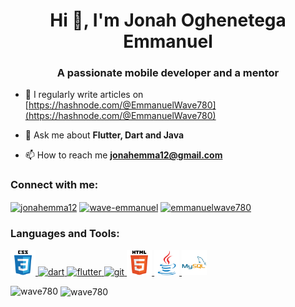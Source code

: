 
<h1 align="center">Hi 👋, I'm Jonah Oghenetega Emmanuel</h1>
<h3 align="center">A passionate mobile developer and a mentor</h3>

- 📝 I regularly write articles on [https://hashnode.com/@EmmanuelWave780](https://hashnode.com/@EmmanuelWave780)

- 💬 Ask me about **Flutter, Dart and Java**

- 📫 How to reach me **jonahemma12@gmail.com**

<h3 align="left">Connect with me:</h3>
<p align="left">
<a href="https://twitter.com/jonahemma12" target="blank"><img align="center" src="https://raw.githubusercontent.com/rahuldkjain/github-profile-readme-generator/master/src/images/icons/Social/twitter.svg" alt="jonahemma12" height="30" width="40" /></a>
<a href="https://linkedin.com/in/wave-emmanuel" target="blank"><img align="center" src="https://raw.githubusercontent.com/rahuldkjain/github-profile-readme-generator/master/src/images/icons/Social/linked-in-alt.svg" alt="wave-emmanuel" height="30" width="40" /></a>
<a href="https://hashnode.com/emmanuelwave780" target="blank"><img align="center" src="https://raw.githubusercontent.com/rahuldkjain/github-profile-readme-generator/master/src/images/icons/Social/hashnode.svg" alt="emmanuelwave780" height="30" width="40" /></a>
</p>

<h3 align="left">Languages and Tools:</h3>
<p align="left"> <a href="https://www.w3schools.com/css/" target="_blank" rel="noreferrer"> <img src="https://raw.githubusercontent.com/devicons/devicon/master/icons/css3/css3-original-wordmark.svg" alt="css3" width="40" height="40"/> </a> <a href="https://dart.dev" target="_blank" rel="noreferrer"> <img src="https://www.vectorlogo.zone/logos/dartlang/dartlang-icon.svg" alt="dart" width="40" height="40"/> </a> <a href="https://flutter.dev" target="_blank" rel="noreferrer"> <img src="https://www.vectorlogo.zone/logos/flutterio/flutterio-icon.svg" alt="flutter" width="40" height="40"/> </a> <a href="https://git-scm.com/" target="_blank" rel="noreferrer"> <img src="https://www.vectorlogo.zone/logos/git-scm/git-scm-icon.svg" alt="git" width="40" height="40"/> </a> <a href="https://www.w3.org/html/" target="_blank" rel="noreferrer"> <img src="https://raw.githubusercontent.com/devicons/devicon/master/icons/html5/html5-original-wordmark.svg" alt="html5" width="40" height="40"/> </a> <a href="https://www.java.com" target="_blank" rel="noreferrer"> <img src="https://raw.githubusercontent.com/devicons/devicon/master/icons/java/java-original.svg" alt="java" width="40" height="40"/> </a> <a href="https://www.mysql.com/" target="_blank" rel="noreferrer"> <img src="https://raw.githubusercontent.com/devicons/devicon/master/icons/mysql/mysql-original-wordmark.svg" alt="mysql" width="40" height="40"/> </a> </p>

<p><img align="left" src="https://github-readme-stats.vercel.app/api/top-langs?username=wave780&show_icons=true&locale=en&layout=compact" alt="wave780" /></p>

<p>&nbsp;<img align="center" src="https://github-readme-stats.vercel.app/api?username=wave780&show_icons=true&locale=en" alt="wave780" /></p>
